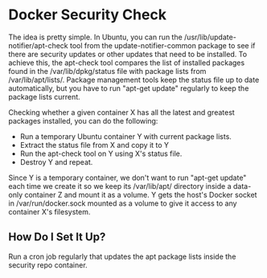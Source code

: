Docker Security Check
=====================

The idea is pretty simple. In Ubuntu, you can run the
/usr/lib/update-notifier/apt-check tool from the update-notifier-common
package to see if there are security updates or other updates that need
to be installed. To achieve this, the apt-check tool compares the list of
installed packages found in the /var/lib/dpkg/status file with package
lists from /var/lib/apt/lists/. Package management tools keep the status
file up to date automatically, but you have to run "apt-get update"
regularly to keep the package lists current.

Checking whether a given container X has all the latest and greatest
packages installed, you can do the following:

  * Run a temporary Ubuntu container Y with current package lists.
  * Extract the status file from X and copy it to Y
  * Run the apt-check tool on Y using X's status file.
  * Destroy Y and repeat.

Since Y is a temporary container, we don't want to run "apt-get update"
each time we create it so we keep its /var/lib/apt/ directory inside
a data-only container Z and mount it as a volume. Y gets the host's Docker
socket in /var/run/docker.sock mounted as a volume to give it access to any
container X's filesystem.


How Do I Set It Up?
-------------------

Run a cron job regularly that updates the apt package lists inside the
security repo container.
